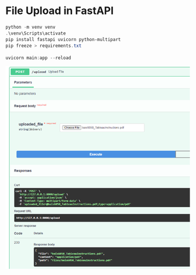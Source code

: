 # File Upload in FastAPI

```powershell
python -m venv venv
.\venv\Scripts\activate
pip install fastapi uvicorn python-multipart
pip freeze > requirements.txt

uvicorn main:app --reload

```

![screenshot](./Swagger.png)
